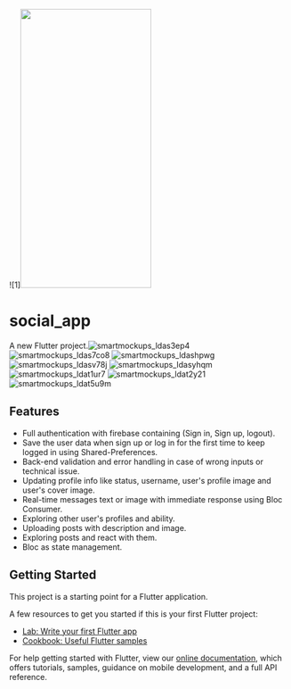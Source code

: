 ![1]<img src=https://user-images.githubusercontent.com/103458291/223461465-5203e25a-0000-4016-aaf6-20ab5e83a296.gif width="235" height="500"/>


# social_app

A new Flutter project.![smartmockups_ldas3ep4](https://user-images.githubusercontent.com/103458291/226730300-8a7a2277-bc9a-41fc-b2a8-0f908fb313fb.jpg)
![smartmockups_ldas7co8](https://user-images.githubusercontent.com/103458291/226730672-d9a13605-4da4-483b-8b10-0dc29c72b46e.jpg)
![smartmockups_ldashpwg](https://user-images.githubusercontent.com/103458291/226730802-a1039810-65d3-4c2c-b3be-6e899f3578f4.jpg)
![smartmockups_ldasv78j](https://user-images.githubusercontent.com/103458291/226730867-6e071f17-b8b9-4352-b139-e0d6a17daf43.jpg)
![smartmockups_ldasyhqm](https://user-images.githubusercontent.com/103458291/226730884-b4b2165a-ea36-4a05-b2be-cff702e62b4f.jpg)
![smartmockups_ldat1ur7](https://user-images.githubusercontent.com/103458291/226730903-e23a9eb2-9126-4cf5-a765-a8756c96e643.jpg)
![smartmockups_ldat2y21](https://user-images.githubusercontent.com/103458291/226730923-10f5cdfa-a85e-4ce4-a75e-d49434a5540b.jpg)
![smartmockups_ldat5u9m](https://user-images.githubusercontent.com/103458291/226730952-b7615228-3639-4f3b-8d1c-64961a75b7c2.jpg)

## Features

- Full authentication with firebase containing (Sign in, Sign up, logout).
- Save the user data when sign up or log in for the first time to keep logged in using Shared-Preferences.
- Back-end validation and error handling in case of wrong inputs or technical issue.
- Updating profile info like status, username, user's profile image and user's cover image.
- Real-time messages text or image with immediate response using Bloc Consumer.
- Exploring other user's profiles and ability.
- Uploading posts with description and image.
- Exploring posts and react with them. 
- Bloc as state management.

## Getting Started

This project is a starting point for a Flutter application.

A few resources to get you started if this is your first Flutter project:

- [Lab: Write your first Flutter app](https://flutter.dev/docs/get-started/codelab)
- [Cookbook: Useful Flutter samples](https://flutter.dev/docs/cookbook)

For help getting started with Flutter, view our
[online documentation](https://flutter.dev/docs), which offers tutorials,
samples, guidance on mobile development, and a full API reference.

